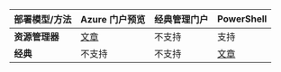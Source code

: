|**部署模型/方法**| **Azure 门户预览** | **经典管理门户** | **PowerShell**|
|---|---|---|---|
| **资源管理器** |[文章](../articles/vpn-gateway/vpn-gateway-howto-multi-site-to-site-resource-manager-portal.md)| 不支持 | 支持|
| **经典** | 不支持 | 不支持 | [文章](../articles/vpn-gateway/vpn-gateway-multi-site.md) | 

<!---HONumber=Mooncake_1031_2016-->